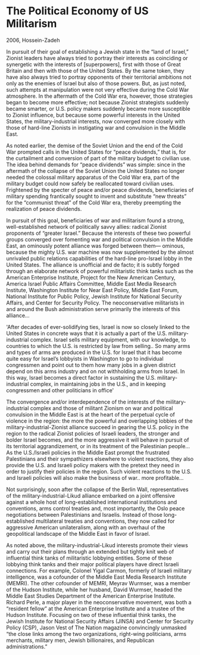 # The Political Economy of US Militarism

2006, Hossein-Zadeh

In pursuit of their goal of establishing a Jewish state in the “land
of Israel,” Zionist leaders have always tried to portray their
interests as coinciding or synergetic with the interests of
[superpowers], first with those of Great Britain and then with those
of the United States. By the same token, they have also always tried
to portray opponents of their territorial ambitions not only as the
enemies of Israel but also of those powers. But, as just noted, such
attempts at manipulation were not very effective during the Cold War
atmosphere. In the aftermath of the Cold War era, however, those
strategies began to become more effective; not because Zionist
strategists suddenly became smarter, or U.S. policy makers suddenly
became more susceptible to Zionist influence, but because some
powerful interests in the United States, the military-industrial
interests, now converged more closely with those of hard-line Zionists
in instigating war and convulsion in the Middle East.

As noted earlier, the demise of the Soviet Union and the end of the
Cold War prompted calls in the United States for “peace dividends,”
that is, for the curtailment and conversion of part of the military
budget to civilian use. The idea behind demands for “peace dividends”
was simple: since in the aftermath of the collapse of the Soviet Union
the United States no longer needed the colossal military apparatus of
the Cold War era, part of the military budget could now safely be
reallocated toward civilian uses. Frightened by the specter of peace
and/or peace dividends, beneficiaries of military spending frantically
sought to invent and substitute “new threats” for the “communist
threat” of the Cold War era, thereby preempting the realization of
peace dividends.

In pursuit of this goal, beneficiaries of war and militarism found a
strong, well-established network of politically savvy allies: radical
Zionist proponents of “greater Israel.” Because the interests of these
two powerful groups converged over fomenting war and political
convulsion in the Middle East, an ominously potent alliance was forged
between them— ominous, because the mighty U.S. war machine was now
supplemented by the almost unrivaled public relations capabilities of
the hard-line pro-Israel lobby in the United States. The alliance is
unofficial and de facto; it is subtly forged through an elaborate
network of powerful militaristic think tanks such as the American
Enterprise Institute, Project for the New American Century, America
Israel Public Affairs Committee, Middle East Media Research Institute,
Washington Institute for Near East Policy, Middle East Forum, National
Institute for Public Policy, Jewish Institute for National Security
Affairs, and Center for Security Policy. The neoconservative
militarists in and around the Bush administration serve primarily the
interests of this alliance...

'After decades of ever-solidifying ties, Israel is now so closely
linked to the United States in concrete ways that it is actually a
part of the U.S. military-industrial complex. Israel sells military
equipment, with our knowledge, to countries to which the U.S. is
restricted by law from selling.. So many arms and types of arms are
produced in the U.S. for Israel that it has become quite easy for
Israel’s lobbyists in Washington to go to individual congressmen and
point out to them how many jobs in a given district depend on this
arms industry and on not withholding arms from Israel. In this way,
Israel becomes a direct factor in sustaining the
U.S. military-industrial complex, in maintaining jobs in the U.S., and
in keeping congressmen and other politicians in office'

The convergence and/or interdependence of the interests of the
military-industrial complex and those of militant Zionism on war and
political convulsion in the Middle East is at the heart of the
perpetual cycle of violence in the region: the more the powerful and
overlapping lobbies of the military-industrial-Zionist alliance
succeed in gearing the U.S. policy in the region to the radical
Zionist policies of Israeli leaders, the stronger and bolder Israel
becomes, and the more aggressive it will behave in pursuit of its
territorial aggrandizement, or in its treatment of the Palestinian
people... As the U.S./Israeli policies in the Middle East prompt the
frustrated Palestinians and their sympathizers elsewhere to violent
reactions, they also provide the U.S. and Israeli policy makers with
the pretext they need in order to justify their policies in the
region. Such violent reactions to the U.S. and Israeli policies will
also make the business of war.. more profitable...

Not surprisingly, soon after the collapse of the Berlin Wall,
representatives of the military-industrial-Likud alliance embarked on
a joint offensive against a whole host of long-established
international institutions and conventions, arms control treaties and,
most importantly, the Oslo peace negotiations between Palestinians and
Israelis. Instead of those long-established multilateral treaties and
conventions, they now called for aggressive American unilateralism,
along with an overhaul of the geopolitical landscape of the Middle
East in favor of Israel.

As noted above, the military-industrial-Likud interests promote their
views and carry out their plans through an extended but tightly knit
web of influential think tanks of militaristic lobbying entities. Some
of these lobbying think tanks and their major political players have
direct Israeli connections. For example, Colonel Yigal Carmon,
formerly of Israeli military intelligence, was a cofounder of the
Middle East Media Research Institute (MEMRI). The other cofounder of
MEMRI, Meyrav Wurmser, was a member of the Hudson Institute, while her
husband, David Wurmser, headed the Middle East Studies Department of
the American Enterprise Institute. Richard Perle, a major player in
the neoconservative movement, was both a “resident fellow” at the
American Enterprise Institute and a trustee of the Hudson Institute.
Focusing on two of these influential think tanks, the Jewish Institute
for National Security Affairs (JINSA) and Center for Security Policy
(CSP), Jason Vest of The Nation magazine convincingly unmasked “the
close links among the two organizations, right-wing politicians, arms
merchants, military men, Jewish billionaires, and Republican
administrations.”
